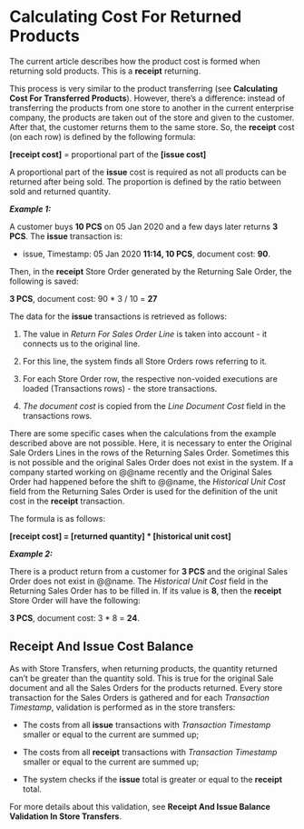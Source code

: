 # Calculating Cost For Returned Products

The current article describes how the product cost is formed when returning sold products. This is a <b>receipt</b> returning. 

This process is very similar to the product transferring (see <b>Calculating Cost For Transferred Products</b>). However, there’s а difference: instead of transferring the products from one store to another in the current enterprise company, the products are taken out of the store and given to the customer. After that, the customer returns them to the same store. So, the <b>receipt</b> cost (on each row) is defined by the following formula:

<b>[receipt cost]</b> = proportional part of the <b> [issue cost]</b>

A proportional part of the <b>issue</b> cost is required as not all products can be returned after being sold. The proportion is defined by the ratio between sold and returned quantity.

<b><i>Example 1:</b></i>

A customer buys <b>10 PCS</b> on 05 Jan 2020 and a few days later returns <b>3 PCS</b>. The <b>issue</b> transaction is:

- issue, Timestamp: 05 Jan 2020 <b>11:14, 10 PCS</b>, document cost: <b>90</b>.

Then, in the <b>receipt</b> Store Order generated by the Returning Sale Order, the following is saved:

<b>3 PCS</b>, document cost: 90 * 3 / 10 = <b>27</b>

The data for the <b>issue</b> transactions is retrieved as follows: 

1. The value in <i>Return For Sales Order Line</i> is taken into account - it connects us to the original line.

2. For this line, the system finds all Store Orders rows referring to it.

3. For each Store Order row, the respective non-voided executions are loaded (Transactions rows) - the store transactions. 

4. <i>The document cost</i> is copied from the <i>Line Document Cost</i> field in the transactions rows.

There are some specific cases when the calculations from the example described above are not possible. Here, it is necessary to enter the Original Sale Orders Lines in the rows of the Returning Sales Order. Sometimes this is not possible and the original Sales Order does not exist in the system. If a company started working on @@name recently and the Original Sales Order had happened before the shift to @@name, the <i>Historical Unit Cost</i> field from the Returning Sales Order is used for the definition of the unit cost in the <b>receipt</b> transaction. 

The formula is as follows:

<b>[receipt cost] = [returned quantity] * [historical unit cost]</b>

<i><b>Example 2:</b></i>

There is a product return from a customer for <b>3 PCS</b> and the original Sales Order does not exist in @@name. The <i>Historical Unit Cost</i> field in the Returning Sales Order has to be filled in. If its value is <b>8</b>, then the <b>receipt</b> Store Order will have the following: 

<b>3 PCS</b>, document cost: 3 * 8 = <b>24</b>.

## Receipt And Issue Cost Balance

As with Store Transfers, when returning products, the quantity returned can’t be greater than the quantity sold. This is true for the original Sale document and all the Sales Orders for the products returned. Every store transaction for the Sales Orders is gathered and for each <i>Transaction Timestamp</i>, validation is performed as in the store transfers:

- The costs from all <b>issue</b> transactions with <i>Transaction Timestamp</i> smaller or equal to the current are summed up;

- The costs from all <b>receipt</b> transactions with <i>Transaction Timestamp</i> smaller or equal to the current are summed up;

- The system checks if the <b>issue</b> total is greater or equal to the <b>receipt</b> total.

For more details about this validation, see <b>Receipt And Issue Balance Validation In Store Transfers</b>.

